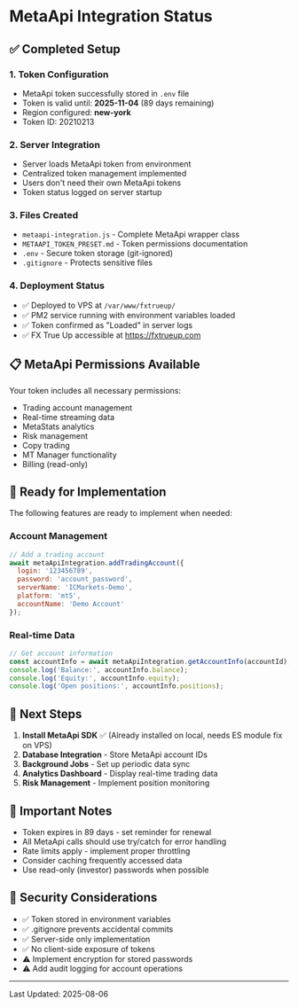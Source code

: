 # MetaApi Integration Status

## ✅ Completed Setup

### 1. **Token Configuration**
- MetaApi token successfully stored in `.env` file
- Token is valid until: **2025-11-04** (89 days remaining)
- Region configured: **new-york**
- Token ID: 20210213

### 2. **Server Integration**
- Server loads MetaApi token from environment
- Centralized token management implemented
- Users don't need their own MetaApi tokens
- Token status logged on server startup

### 3. **Files Created**
- `metaapi-integration.js` - Complete MetaApi wrapper class
- `METAAPI_TOKEN_PRESET.md` - Token permissions documentation
- `.env` - Secure token storage (git-ignored)
- `.gitignore` - Protects sensitive files

### 4. **Deployment Status**
- ✅ Deployed to VPS at `/var/www/fxtrueup/`
- ✅ PM2 service running with environment variables loaded
- ✅ Token confirmed as "Loaded" in server logs
- ✅ FX True Up accessible at https://fxtrueup.com

## 📋 MetaApi Permissions Available

Your token includes all necessary permissions:
- Trading account management
- Real-time streaming data
- MetaStats analytics
- Risk management
- Copy trading
- MT Manager functionality
- Billing (read-only)

## 🔧 Ready for Implementation

The following features are ready to implement when needed:

### Account Management
```javascript
// Add a trading account
await metaApiIntegration.addTradingAccount({
  login: '123456789',
  password: 'account_password',
  serverName: 'ICMarkets-Demo',
  platform: 'mt5',
  accountName: 'Demo Account'
});
```

### Real-time Data
```javascript
// Get account information
const accountInfo = await metaApiIntegration.getAccountInfo(accountId);
console.log('Balance:', accountInfo.balance);
console.log('Equity:', accountInfo.equity);
console.log('Open positions:', accountInfo.positions);
```

## 🚀 Next Steps

1. **Install MetaApi SDK** ✅ (Already installed on local, needs ES module fix on VPS)
2. **Database Integration** - Store MetaApi account IDs
3. **Background Jobs** - Set up periodic data sync
4. **Analytics Dashboard** - Display real-time trading data
5. **Risk Management** - Implement position monitoring

## 📝 Important Notes

- Token expires in 89 days - set reminder for renewal
- All MetaApi calls should use try/catch for error handling
- Rate limits apply - implement proper throttling
- Consider caching frequently accessed data
- Use read-only (investor) passwords when possible

## 🔐 Security Considerations

- ✅ Token stored in environment variables
- ✅ .gitignore prevents accidental commits
- ✅ Server-side only implementation
- ✅ No client-side exposure of tokens
- ⚠️ Implement encryption for stored passwords
- ⚠️ Add audit logging for account operations

---

Last Updated: 2025-08-06